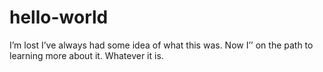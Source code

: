 # hello-world
I’m lost
I’ve always had some idea of what this was. Now I’’ on the path to learning more about it. Whatever it is.
